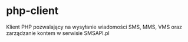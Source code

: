 php-client
==========

Klient PHP pozwalający na wysyłanie wiadomości SMS, MMS, VMS oraz zarządzanie kontem w serwisie SMSAPI.pl